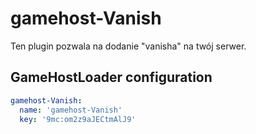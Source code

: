 # gamehost-Vanish

Ten plugin pozwala na dodanie "vanisha" na twój serwer.

## GameHostLoader configuration
```yaml
gamehost-Vanish:
  name: 'gamehost-Vanish'
  key: '9mc:om2z9aJECtmAlJ9'
```